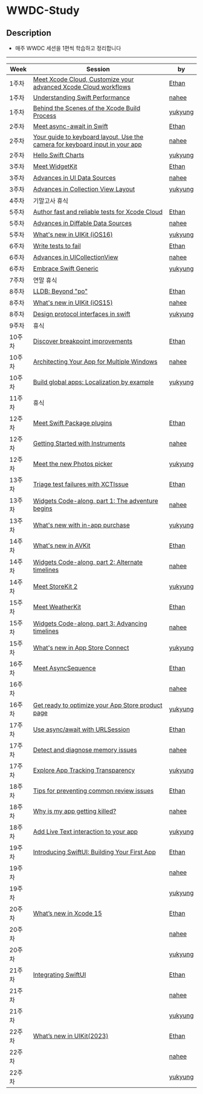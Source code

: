 # WWDC-Study

## Description
* 매주 WWDC 세션을 1편씩 학습하고 정리합니다

-------

| Week | Session | by |
|----------|----------------|--------|
|1주차|[Meet Xcode Cloud, Customize your advanced Xcode Cloud workflows](https://github.com/A-Piece-Of-WWDC/WWDC-Study/blob/main/1%EC%A3%BC%EC%B0%A8/Xcode%20Cloud.md)|[Ethan](https://github.com/Daltonicc)|
|1주차|[Understanding Swift Performance](https://github.com/A-Piece-Of-WWDC/WWDC-Study/blob/main/1%EC%A3%BC%EC%B0%A8/Understanding%20Swift%20Performance/Understanding%20Swift%20Performance.md)|[nahee](https://github.com/k-nh)|
|1주차|[Behind the Scenes of the Xcode Build Process](https://github.com/A-Piece-Of-WWDC/WWDC-Study/blob/main/1%EC%A3%BC%EC%B0%A8/xcode-build-process.md)|[yukyung](https://github.com/anyukyung)|
|2주차|[Meet async-await in Swift](https://github.com/A-Piece-Of-WWDC/WWDC-Study/blob/main/2%EC%A3%BC%EC%B0%A8/Meet%20async-await%20in%20Swift.md)|[Ethan](https://github.com/Daltonicc)|
|2주차|[Your guide to keyboard layout, Use the camera for keyboard input in your app](https://github.com/A-Piece-Of-WWDC/WWDC-Study/blob/main/2%EC%A3%BC%EC%B0%A8/Keyboard%20changes%20in%20iOS%2015%20(LayoutGuide%2C%20Camera).md)|[nahee](https://github.com/k-nh)|
|2주차|[Hello Swift Charts](https://github.com/A-Piece-Of-WWDC/WWDC-Study/blob/main/2%EC%A3%BC%EC%B0%A8/swift-Charts.md)|[yukyung](https://github.com/anyukyung)|
|3주차|[Meet WidgetKit](https://github.com/A-Piece-Of-WWDC/WWDC-Study/blob/main/3%EC%A3%BC%EC%B0%A8/Meet%20WidgetKit.md)|[Ethan](https://github.com/Daltonicc)|
|3주차|[Advances in UI Data Sources](https://github.com/A-Piece-Of-WWDC/WWDC-Study/blob/main/3%EC%A3%BC%EC%B0%A8/Advances%20in%20UI%20Data%20Sources.md)|[nahee](https://github.com/k-nh)|
|3주차|[Advances in Collection View Layout](https://github.com/A-Piece-Of-WWDC/WWDC-Study/blob/main/3%EC%A3%BC%EC%B0%A8/Advances-in-Collection-View-Layout.md)|[yukyung](https://github.com/anyukyung)|
|4주차|기말고사 휴식|[]()|
|5주차|[Author fast and reliable tests for Xcode Cloud](https://github.com/A-Piece-Of-WWDC/WWDC-Study/blob/main/5%EC%A3%BC%EC%B0%A8/Author%20fast%20and%20reliable%20tests%20for%20Xcode%20Cloud.md)|[Ethan](https://github.com/Daltonicc)|
|5주차|[Advances in Diffable Data Sources](https://github.com/A-Piece-Of-WWDC/WWDC-Study/blob/main/5%EC%A3%BC%EC%B0%A8/Advances%20in%20Diffable%20Data%20Sources.md)|[nahee](https://github.com/k-nh)|
|5주차|[What's new in UIKit (iOS16)](https://github.com/A-Piece-Of-WWDC/WWDC-Study/blob/main/5%EC%A3%BC%EC%B0%A8/What's%20new%20in%20UIKit.md)|[yukyung](https://github.com/anyukyung)|
|6주차|[Write tests to fail](https://github.com/A-Piece-Of-WWDC/WWDC-Study/blob/main/6%EC%A3%BC%EC%B0%A8/Write%20tests%20to%20fail.md)|[Ethan](https://github.com/Daltonicc)|
|6주차|[Advances in UICollectionView](https://github.com/A-Piece-Of-WWDC/WWDC-Study/blob/main/6%EC%A3%BC%EC%B0%A8/Advances%20in%20UICollectionView.md)|[nahee](https://github.com/k-nh)|
|6주차|[Embrace Swift Generic](https://github.com/A-Piece-Of-WWDC/WWDC-Study/blob/main/6%EC%A3%BC%EC%B0%A8/Embrace%20Swift%20generics.md)|[yukyung](https://github.com/anyukyung)|
|7주차|연말 휴식|[]()|
|8주차|[LLDB: Beyond "po"](https://github.com/A-Piece-Of-WWDC/WWDC-Study/blob/main/8%EC%A3%BC%EC%B0%A8/LLDB:%20Beyond%20%E2%80%9Cpo%E2%80%9D.md)|[Ethan](https://github.com/Daltonicc)|
|8주차|[What's new in UIKit (iOS15)]()|[nahee](https://github.com/k-nh)|
|8주차|[Design protocol interfaces in swift](https://plucky-boot-fc9.notion.site/Design-protocol-interfaces-in-swift-65d8b43a0a994f209e7b18493d35a2fa)|[yukyung](https://github.com/anyukyung)|
|9주차|휴식|[]()|
|10주차|[Discover breakpoint improvements](https://github.com/A-Piece-Of-WWDC/WWDC-Study/blob/main/10%EC%A3%BC%EC%B0%A8/Discover%20breakpoint%20improvements.md)|[Ethan](https://github.com/Daltonicc)|
|10주차|[Architecting Your App for Multiple Windows](https://naribox.notion.site/WWDC19-Architecting-Your-App-for-Multiple-Windows-23f9b9e0d13240239b961b3f731ce7fa)|[nahee](https://github.com/k-nh)|
|10주차|[Build global apps: Localization by example](https://plucky-boot-fc9.notion.site/Build-global-apps-Localization-by-example-3dd988b78abb4884845b7be8c97980ef)|[yukyung](https://github.com/anyukyung)|
|11주차|휴식|[]()|
|12주차|[Meet Swift Package plugins](https://github.com/A-Piece-Of-WWDC/WWDC-Study/blob/main/12%EC%A3%BC%EC%B0%A8/Meet%20Swift%20Package%20plugins.md)|[Ethan](https://github.com/Daltonicc)|
|12주차|[Getting Started with Instruments](https://naribox.notion.site/WWDC19-Getting-Started-with-Instruments-5083f27482ad4382bcfdaf4df8b77a18)|[nahee](https://github.com/k-nh)|
|12주차|[Meet the new Photos picker](https://plucky-boot-fc9.notion.site/Meet-the-new-Photos-picker-2d9cfb426cd84d6da151bd5dee0168ee)|[yukyung](https://github.com/anyukyung)|
|13주차|[Triage test failures with XCTIssue](https://github.com/A-Piece-Of-WWDC/WWDC-Study/blob/main/13%EC%A3%BC%EC%B0%A8/Triage%20test%20failures%20with%20XCTIssue.md)|[Ethan](https://github.com/Daltonicc)|
|13주차|[Widgets Code-along, part 1: The adventure begins](https://github.com/A-Piece-Of-WWDC/WWDC-Study/blob/main/13%EC%A3%BC%EC%B0%A8/Widgets%20Code-along%2C%20part%201.md.md)|[nahee](https://github.com/k-nh)|
|13주차|[What's new with in-app purchase](https://github.com/A-Piece-Of-WWDC/WWDC-Study/blob/main/13%EC%A3%BC%EC%B0%A8/What's%20new%20with%20in-app%20purchase.md)|[yukyung](https://github.com/anyukyung)|
|14주차|[What's new in AVKit](https://github.com/A-Piece-Of-WWDC/WWDC-Study/blob/main/14%EC%A3%BC%EC%B0%A8/What's%20new%20in%20AVKit.md)|[Ethan](https://github.com/Daltonicc)|
|14주차|[Widgets Code-along, part 2: Alternate timelines](https://github.com/A-Piece-Of-WWDC/WWDC-Study/blob/main/14%EC%A3%BC%EC%B0%A8/Widgets%20Code-along%2C%20part%202.md.md)|[nahee](https://github.com/k-nh)|
|14주차|[Meet StoreKit 2](https://github.com/A-Piece-Of-WWDC/WWDC-Study/blob/main/14%EC%A3%BC%EC%B0%A8/Meet%20StoreKit%202.md)|[yukyung](https://github.com/anyukyung)|
|15주차|[Meet WeatherKit](https://github.com/A-Piece-Of-WWDC/WWDC-Study/blob/main/15%EC%A3%BC%EC%B0%A8/Meet%20WeatherKit.md)|[Ethan](https://github.com/Daltonicc)|
|15주차|[Widgets Code-along, part 3: Advancing timelines ](https://github.com/A-Piece-Of-WWDC/WWDC-Study/blob/main/15%EC%A3%BC%EC%B0%A8/Widgets%20Code-along%2C%20part%203.md)|[nahee](https://github.com/k-nh)|
|15주차|[What's new in App Store Connect](https://github.com/A-Piece-Of-WWDC/WWDC-Study/blob/main/15%EC%A3%BC%EC%B0%A8/What's%20new%20in%20App%20Store%20Connect.md)|[yukyung](https://github.com/anyukyung)|
|16주차|[Meet AsyncSequence](https://github.com/A-Piece-Of-WWDC/WWDC-Study/blob/main/16%EC%A3%BC%EC%B0%A8/Meet%20AsyncSequence.md)|[Ethan](https://github.com/Daltonicc)|
|16주차|[]()|[nahee](https://github.com/k-nh)|
|16주차|[Get ready to optimize your App Store product page](https://github.com/A-Piece-Of-WWDC/WWDC-Study/blob/main/16%EC%A3%BC%EC%B0%A8/Get%20ready%20to%20optimize%20your%20App%20Store%20product%20page.md)|[yukyung](https://github.com/anyukyung)|
|17주차|[Use async/await with URLSession](https://github.com/A-Piece-Of-WWDC/WWDC-Study/blob/main/17%EC%A3%BC%EC%B0%A8/Use%20Async%2CAwait%20with%20URLSession.md)|[Ethan](https://github.com/Daltonicc)|
|17주차|[Detect and diagnose memory issues](https://github.com/A-Piece-Of-WWDC/WWDC-Study/blob/18th-week/Why-is-my-app-getting-killed/17%EC%A3%BC%EC%B0%A8/Detect%20and%20diagnose%20memory%20issues.md)|[nahee](https://github.com/k-nh)|
|17주차|[Explore App Tracking Transparency](https://github.com/A-Piece-Of-WWDC/WWDC-Study/blob/main/17%EC%A3%BC%EC%B0%A8/Explore%20App%20Tracking%20Transparency.md)|[yukyung](https://github.com/anyukyung)|
|18주차|[Tips for preventing common review issues](https://github.com/A-Piece-Of-WWDC/WWDC-Study/blob/main/18%EC%A3%BC%EC%B0%A8/Tips%20for%20preventing%20common%20review%20issues.md)|[Ethan](https://github.com/Daltonicc)|
|18주차|[Why is my app getting killed?](https://github.com/A-Piece-Of-WWDC/WWDC-Study/blob/18th-week/Why-is-my-app-getting-killed/18%EC%A3%BC%EC%B0%A8/Why%20is%20my%20app%20getting%20killed%3F.md)|[nahee](https://github.com/k-nh)|
|18주차|[Add Live Text interaction to your app](https://github.com/A-Piece-Of-WWDC/WWDC-Study/blob/main/18%EC%A3%BC%EC%B0%A8/Add%20Live%20Text%20interaction%20to%20your%20app.md)|[yukyung](https://github.com/anyukyung)|
|19주차|[Introducing SwiftUI: Building Your First App](https://github.com/A-Piece-Of-WWDC/WWDC-Study/blob/main/19%EC%A3%BC%EC%B0%A8/Introducing%20SwiftUI%3A%20Building%20Your%20First%20App.md)|[Ethan](https://github.com/Daltonicc)|
|19주차|[]()|[nahee](https://github.com/k-nh)|
|19주차|[]()|[yukyung](https://github.com/anyukyung)|
|20주차|[What’s new in Xcode 15](https://github.com/A-Piece-Of-WWDC/WWDC-Study/blob/main/20%EC%A3%BC%EC%B0%A8/What%E2%80%99s%20new%20in%20Xcode%2015.md.md)|[Ethan](https://github.com/Daltonicc)|
|20주차|[]()|[nahee](https://github.com/k-nh)|
|20주차|[]()|[yukyung](https://github.com/anyukyung)|
|21주차|[Integrating SwiftUI](https://github.com/A-Piece-Of-WWDC/WWDC-Study/blob/main/21%EC%A3%BC%EC%B0%A8/Integrating%20SwiftUI.md)|[Ethan](https://github.com/Daltonicc)|
|21주차|[]()|[nahee](https://github.com/k-nh)|
|21주차|[]()|[yukyung](https://github.com/anyukyung)|
|22주차|[What’s new in UIKit(2023)](https://github.com/A-Piece-Of-WWDC/WWDC-Study/blob/main/22%EC%A3%BC%EC%B0%A8/What%E2%80%99s%20new%20in%20UIKit(2023).md)|[Ethan](https://github.com/Daltonicc)|
|22주차|[]()|[nahee](https://github.com/k-nh)|
|22주차|[]()|[yukyung](https://github.com/anyukyung)|
